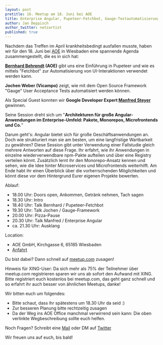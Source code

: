 ```yaml
---
layout: post
pretitle: 16. Meetup am 18. Juni bei AOE
title: Enterprise Angular, Pupeteer-Fetchbot, Gauge-Testautomatisierung
author: Jan Deppisch
author_twitter: netzartist
published: true
---
```


Nachdem das Treffen im April krankheitsbedingt ausfallen musste, haben wir für den 18. Juni bei [AOE](https://www.aoe.com/) in Wiesbaden eine spannende Agenda zusammengestellt, die es in sich hat:

**[Bernhard Behrendt](https://twitter.com/BB48980099) (AOE)** gibt uns eine Einführung in Pupeteer und wie es mittels "Fetchbot" zur Automatisierung von UI-Interaktionen verwendet werden kann.

**Jochen Weber (Vicampo)** zeigt, wie mit dem Open Source Framework "Gauge" User Acceptance Tests automatisiert werden können.

Als Special Guest konnten wir **Google Developer Expert [Manfred Steyer](https://www.softwarearchitekt.io)** gewinnen.

Seine Session dreht sich um "**Architekturen für große Angular-Anwendungen im Enterprise-Umfeld: Pakete, Monorepos, Microfrontends und Co.**"

Darum geht's: Angular bietet sich für große Geschäftsanwendungen an. Doch wie strukturiert man sie am besten, um eine langfristige Wartbarkeit zu gewähren? Diese Session gibt unter Verwendung einer Fallstudie gleich mehrere Antworten auf diese Frage. Ihr erfahrt, wie ihr Anwendungen in einzelne wiederverwendbare npm-Pakte aufteilen und über eine Registry verteilen könnt. Zusätzlich lernt ihr den Monorepo-Ansatz kennen und sehen, wie die Idee hinter Microservices und Microfrontends weiterhilft. Am Ende habt ihr einen Überblick über die vorherrschenden Möglichkeiten und könnt diese vor dem Hintergrund Eurer eigenen Projekte bewerten.

Ablauf:
- 18.00 Uhr: Doors open, Ankommen, Getränk nehmen, Tach sagen
- 18.30 Uhr: Intro
- 18.40 Uhr: Talk Bernhard / Pupeteer-Fetchbot
- 19.30 Uhr: Talk Jochen / Gauge-Framework
- 20.00 Uhr: Pizza-Pause
- 20.30 Uhr: Talk Manfred / Enterprise Angular
- ca. 21.30 Uhr: Ausklang

Location:
- AOE GmbH, Kirchgasse 6, 65185 Wiesbaden
- [Anfahrt](https://www.aoe.com/fileadmin/AOE.com/images/main_navigation/contact/locations/Anfahrtsbeschreibung_zu_AOE_in_Wiesbaden.pdf)

Du bist dabei? Dann schnell auf [meetup.com](https://www.meetup.com/de-DE/frontend_rm/events/249491976/) zusagen!

Hinweis für XING-User: Da sich mehr als 75% der Teilnehmer über meetup.com registrieren sparen wir uns ab sofort den Aufwand mit XING. Bitte registriert euch kostenlos bei meetup.com, das geht ganz schnell und so erfahrt ihr auch besser von ähnlichen Meetups, danke!

Wir bitten euch um folgendes:
- Bitte schaut, dass ihr spätestens um 18.30 Uhr da seid :)
- Zur besseren Planung bitte rechtzeitig zusagen
- Da der Weg ins AOE Office manchmal verwirrend sein kann: Die oben verlinkte Wegbeschreibung sollte euch helfen.

Noch Fragen? Schreibt eine [Mail](mailto:info@frontend-rheinmain.de) oder DM auf [Twitter](https://twitter.com/frontend_rm)

Wir freuen uns auf euch, bis bald! 
